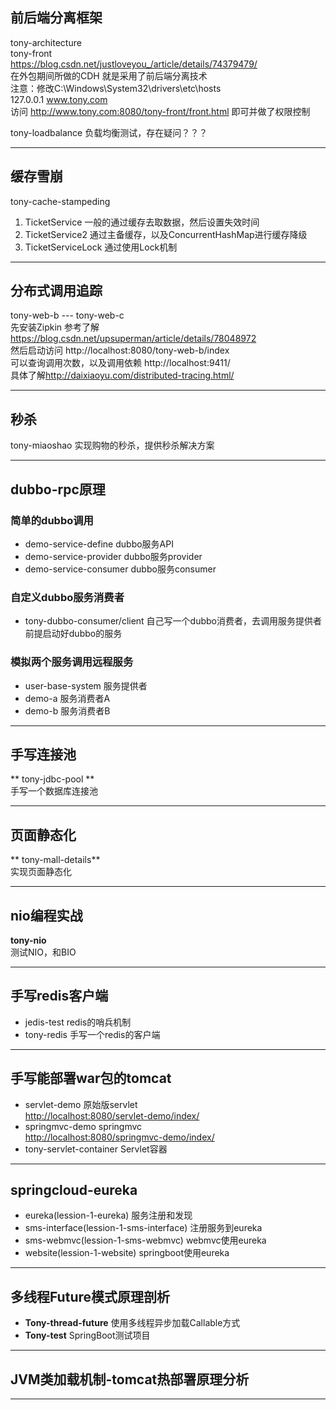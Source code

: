 ## 前后端分离框架
tony-architecture<br/>
tony-front<br/>
<https://blog.csdn.net/justloveyou_/article/details/74379479/><br/>
 在外包期间所做的CDH 就是采用了前后端分离技术<br/>
 注意：修改C:\Windows\System32\drivers\etc\hosts <br/>
 127.0.0.1 www.tony.com<br/>
 访问 http://www.tony.com:8080/tony-front/front.html 即可并做了权限控制<br/>
 
 tony-loadbalance 负载均衡测试，存在疑问？？？<br/>
 
---
## 缓存雪崩
tony-cache-stampeding <br/>
1. TicketService 一般的通过缓存去取数据，然后设置失效时间
2. TicketService2 通过主备缓存，以及ConcurrentHashMap进行缓存降级
3. TicketServiceLock 通过使用Lock机制


---
## 分布式调用追踪
tony-web-b --- tony-web-c<br/>
先安装Zipkin 参考了解 https://blog.csdn.net/upsuperman/article/details/78048972<br/>
然后启动访问  http://localhost:8080/tony-web-b/index<br/>
可以查询调用次数，以及调用依赖  http://localhost:9411/<br/>
具体了解<http://daixiaoyu.com/distributed-tracing.html/><br/>

---
## 秒杀
tony-miaoshao 实现购物的秒杀，提供秒杀解决方案

---
## dubbo-rpc原理

### 简单的dubbo调用
- demo-service-define   dubbo服务API
- demo-service-provider dubbo服务provider
- demo-service-consumer dubbo服务consumer

### 自定义dubbo服务消费者
- tony-dubbo-consumer/client 自己写一个dubbo消费者，去调用服务提供者    前提启动好dubbo的服务

### 模拟两个服务调用远程服务
- user-base-system 服务提供者
- demo-a 服务消费者A
- demo-b 服务消费者B

---
## 手写连接池
** tony-jdbc-pool **<br/>
手写一个数据库连接池

---
## 页面静态化
** tony-mall-details**<br/>
 实现页面静态化

---
## nio编程实战
**tony-nio**<br/>
测试NIO，和BIO

---
## 手写redis客户端
- jedis-test redis的哨兵机制
- tony-redis 手写一个redis的客户端

---
## 手写能部署war包的tomcat

- servlet-demo 原始版servlet<br/>
<http://localhost:8080/servlet-demo/index/>
- springmvc-demo springmvc<br/>
<http://localhost:8080/springmvc-demo/index/>
- tony-servlet-container Servlet容器

---
## springcloud-eureka
- eureka(lession-1-eureka) 服务注册和发现
- sms-interface(lession-1-sms-interface) 注册服务到eureka
- sms-webmvc(lession-1-sms-webmvc) webmvc使用eureka
- website(lession-1-website) springboot使用eureka

---
## 多线程Future模式原理剖析
- **Tony-thread-future** 使用多线程异步加载Callable方式
- **Tony-test** SpringBoot测试项目

---
## JVM类加载机制-tomcat热部署原理分析

---

